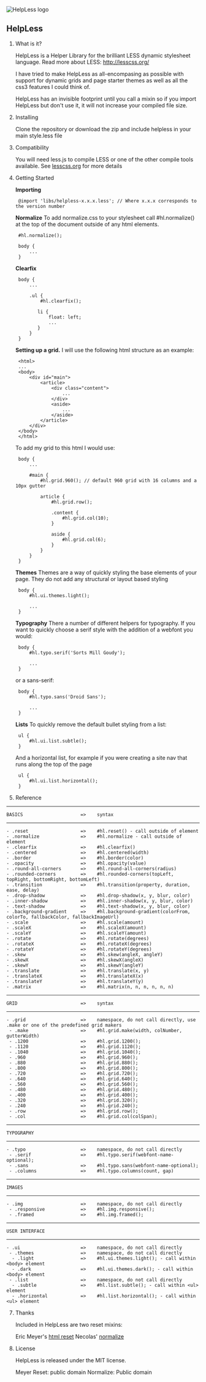 ![HelpLess logo](http://m6tt.github.com/HelpLess/img/logo.png)

## HelpLess ##

1. What is it?

    HelpLess is a Helper Library for the brilliant LESS dynamic stylesheet language.
    Read more about LESS: http://lesscss.org/
  
    I have tried to make HelpLess as all-encompasing as possible with support for dynamic grids and page starter themes as well as all the css3 features I could think of.
    
    HelpLess has an invisible footprint until you call a mixin so if you import HelpLess but don't use it, it will not increase your compiled file size.

2. Installing

    Clone the repository or download the zip and include helpless in your main style.less file

3. Compatibility

    You will need less.js to compile LESS or one of the other compile tools available. See [lesscss.org](http://lesscss.org) for more details
    
4. Getting Started
    
    **Importing**

        @import 'libs/helpless-x.x.x.less'; // Where x.x.x corresponds to the version number

    **Normalize**
    To add normalize.css to your stylesheet call #hl.normalize() at the top of the document outside of any html elements.
    
        #hl.normalize();
        
        body {
            ...
        }
        
    **Clearfix**
    
        body {
            ...
            
            .ul {
                #hl.clearfix();
                
               li {
                   float: left;
                   ...
               }
            }
        }
    
    **Setting up a grid.**
    I will use the following html structure as an example:
    
        <html>
        ...
        <body>
            <div id="main">
                <article>
                    <div class="content">
                        ...
                    </div>
                    <aside>
                        ...
                    </aside>
                </article>
            </div>
        </body>
        </html>
        
    To add my grid to this html I would use:
    
        body {
            ...
            
            #main {
                #hl.grid.960(); // default 960 grid with 16 columns and a 10px gutter
                
                article {
                    #hl.grid.row();
                    
                    .content {
                        #hl.grid.col(10);
                    }
                    
                    aside {
                        #hl.grid.col(6);
                    }
                }
            }
        }
        
    **Themes**
    Themes are a way of quickly styling the base elements of your page. They do not add any structural or layout based styling
    
        body {
            #hl.ui.themes.light();
            
            ...
        }
        
    **Typography**
    There a number of different helpers for typography. If you want to quickly choose a serif style with the addition of a webfont you would:
    
        body {
            #hl.typo.serif('Sorts Mill Goudy');
            
            ...
        }
        
    or a sans-serif:
    
        body {
            #hl.typo.sans('Droid Sans');
            
            ...
        }
        
    **Lists**
    To quickly remove the default bullet styling from a list:
    
        ul {
            #hl.ui.list.subtle();
        }
    
    And a horizontal list, for example if you were creating a site nav that runs along the top of the page
    
        ul {
            #hl.ui.list.horizontal();
        }
       
    
    
5. Reference

  ------------------------------------------------------------------------------
    BASICS                     =>    syntax
  ------------------------------------------------------------------------------
    - .reset                   =>    #hl.reset() - call outside of element
    - .normalize               =>    #hl.normalize - call outside of element
    - .clearfix                =>    #hl.clearfix()
    - .centered                =>    #hl.centered(width)
    - .border                  =>    #hl.border(color)
    - .opacity                 =>    #hl.opacity(value)
    - .round-all-corners       =>    #hl.round-all-corners(radius)
    - .rounded-corners         =>    #hl.rounded-corners(topLeft, topRight, bottomRight, bottomLeft)
    - .transition              =>    #hl.transition(property, duration, ease, delay)
    - .drop-shadow             =>    #hl.drop-shadow(x, y, blur, color)
    - .inner-shadow            =>    #hl.inner-shadow(x, y, blur, color)
    - .text-shadow             =>    #hl.text-shadow(x, y, blur, color)
    - .background-gradient     =>    #hl.background-gradient(colorFrom, colorTo, fallbackColor, fallbackImageUrl)
    - .scale                   =>    #hl.scale(amount)
    - .scaleX                  =>    #hl.scaleX(amount)
    - .scaleY                  =>    #hl.scaleY(amount)
    - .rotate                  =>    #hl.rotate(degrees)
    - .rotateX                 =>    #hl.rotateX(degrees)
    - .rotateY                 =>    #hl.rotateY(degrees)
    - .skew                    =>    #hl.skew(angleX, angleY)
    - .skewX                   =>    #hl.skewX(angleX)
    - .skewY                   =>    #hl.skewY(angleY)
    - .translate               =>    #hl.translate(x, y)
    - .translateX              =>    #hl.translateX(x)
    - .translateY              =>    #hl.translateY(y)
    - .matrix                  =>    #hl.matrix(n, n, n, n, n, n)

  ------------------------------------------------------------------------------
    GRID                       =>    syntax
  ------------------------------------------------------------------------------
    - .grid                    =>    namespace, do not call directly, use .make or one of the predefined grid makers
     - .make                   =>    #hl.grid.make(width, colNumber, gutterWidth)
     - .1200                   =>    #hl.grid.1200();
     - .1120                   =>    #hl.grid.1120();
     - .1040                   =>    #hl.grid.1040();
     - .960                    =>    #hl.grid.960();
     - .880                    =>    #hl.grid.880();
     - .800                    =>    #hl.grid.800();
     - .720                    =>    #hl.grid.720();
     - .640                    =>    #hl.grid.640();
     - .560                    =>    #hl.grid.560();
     - .480                    =>    #hl.grid.480();
     - .400                    =>    #hl.grid.400();
     - .320                    =>    #hl.grid.320();
     - .240                    =>    #hl.grid.240();
     - .row                    =>    #hl.grid.row();
     - .col                    =>    #hl.grid.col(colSpan);

  ------------------------------------------------------------------------------
    TYPOGRAPHY
  ------------------------------------------------------------------------------
    - .typo                    =>    namespace, do not call directly
     - .serif                  =>    #hl.typo.serif(webfont-name-optional);
     - .sans                   =>    #hl.typo.sans(webfont-name-optional);
     - .columns                =>    #hl.typo.columns(count, gap)
 
  ------------------------------------------------------------------------------
    IMAGES
  ------------------------------------------------------------------------------
    - .img                     =>    namespace, do not call directly
     - .responsive             =>    #hl.img.responsive();
     - .framed                 =>    #hl.img.framed();

  ------------------------------------------------------------------------------
    USER INTERFACE
  ------------------------------------------------------------------------------
    - .ui                      =>    namespace, do not call directly
     - .themes                 =>    namespace, do not call directly
      - .light                 =>    #hl.ui.themes.light(); - call within <body> element
      - .dark                  =>    #hl.ui.themes.dark(); - call within <body> element
     - .list                   =>    namespace, do not call directly
      - .subtle                =>    #hl.list.subtle(); - call within <ul> element
      - .horizontal            =>    #hl.list.horizontal(); - call within <ul> element

7. Thanks 
   
    Included in HelpLess are two reset mixins:

    Eric Meyer's [html reset](http://meyerweb.com/eric/tools/css/reset/)
    Necolas' [normalize](https://github.com/necolas/normalize.css)

6. License
    
    HelpLess is released under the MIT license.
    
    Meyer Reset: public domain
    Normalize: Public domain
